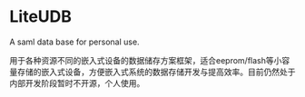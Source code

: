 # LiteUDB
A saml data base for personal use.

用于各种资源不同的嵌入式设备的数据储存方案框架，适合eeprom/flash等小容量存储的嵌入式设备，方便嵌入式系统的数据存储开发与提高效率。目前仍然处于内部开发阶段暂时不开源，个人使用。
